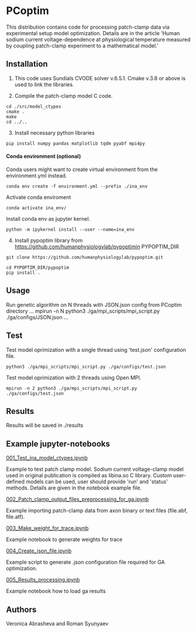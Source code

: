 # PCoptim

This distribution contains code for processing patch-clamp data via experimental setup model optimization. Details are in the article 'Human sodium current voltage-dependence at physiological temperature measured by coupling patch-clamp experiment to a mathematical model.'

## Installation

1. This code uses Sundials CVODE solver v.6.5.1. Cmake v.3.8 or above is used to link the libraries.

2. Compile the patch-clamp model C code. 
```
cd ./src/model_ctypes
cmake .
make
cd ../..
````

3. Install necessary python libraries
```
pip install numpy pandas matplotlib tqdm pyabf mpi4py
```
#### Conda environment (optional)
Conda users might want to create virtual environment from the environment.yml instead.
```
conda env create -f environment.yml --prefix ./ina_env
```

Activate conda enviroment

```
conda activate ina_env/
```
Install conda env as jupyter kernel.
```
python -m ipykernel install --user --name=ina_env
```

4. Install pypoptim library from https://github.com/humanphysiologylab/pypoptimin PYPOPTIM_DIR

```
git clone https://github.com/humanphysiologylab/pypoptim.git
```


    cd PYPOPTIM_DIR/pypoptim
    pip install .

## Usage
Run genetic algorithm on N threads with JSON.json config from PCoptim directory
...
mpirun -n N python3 ./ga/mpi_scripts/mpi_script.py ./ga/configs/JSON.json
...
## Test
Test model oprimization with a single thread using 'test.json' configuration file.
```
python3 ./ga/mpi_scripts/mpi_script.py ./ga/configs/test.json 
```
Test model oprimization with 2 threads using  Open MPI.
```
mpirun -n 2 python3 ./ga/mpi_scripts/mpi_script.py ./ga/configs/test.json 
```

## Results
Results will be saved  in ./results

## Example jupyter-notebooks
[001_Test_ina_model_ctypes.ipynb](./notebooks/001_Test_ina_model_ctypes.ipynb)

Example to test patch clamp model. Sodium current voltage-clamp model used in original publication is compiled as libina.so C library. Custom user-defined models can be used, user should provide 'run' and 'status' methods. Details are given in the notebook example file.

[002_Patch_clamp_output_files_preprocessing_for_ga.ipynb](./notebooks/002_Patch_clamp_output_files_preprocessing_for_ga.ipynb)

Example importing patch-clamp data from axon binary or text files (file.abf, file.atf).

[003_Make_weight_for_trace.ipynb](./notebooks/003_Make_weight_for_trace.ipynb)

Example notebook to generate weights for trace

[004_Create_json_file.ipynb](./notebooks/004_Create_json_file.ipynb)

Example script to generate .json configuration file required for GA optimization.

[005_Results_processing.ipynb](./notebooks/005_Results_processing.ipynb)

Example notebook how to load ga results

## Authors
Veronica Abrasheva and Roman Syunyaev
